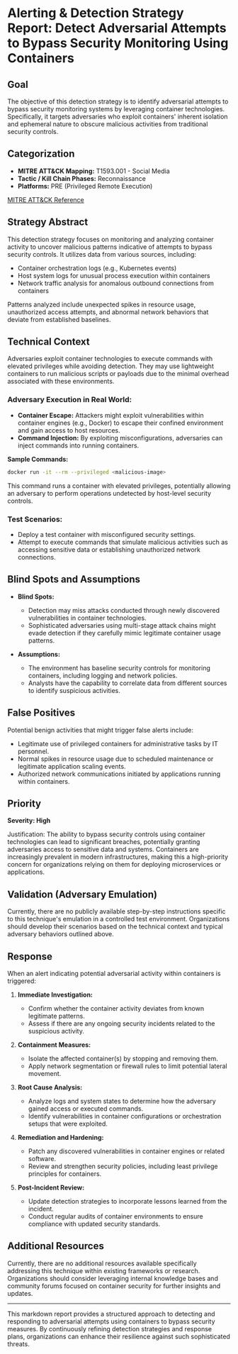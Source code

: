 # Alerting & Detection Strategy Report: Detect Adversarial Attempts to Bypass Security Monitoring Using Containers

## Goal
The objective of this detection strategy is to identify adversarial attempts to bypass security monitoring systems by leveraging container technologies. Specifically, it targets adversaries who exploit containers' inherent isolation and ephemeral nature to obscure malicious activities from traditional security controls.

## Categorization

- **MITRE ATT&CK Mapping:** T1593.001 - Social Media
- **Tactic / Kill Chain Phases:** Reconnaissance
- **Platforms:** PRE (Privileged Remote Execution)

[MITRE ATT&CK Reference](https://attack.mitre.org/techniques/T1593/001)

## Strategy Abstract
This detection strategy focuses on monitoring and analyzing container activity to uncover malicious patterns indicative of attempts to bypass security controls. It utilizes data from various sources, including:

- Container orchestration logs (e.g., Kubernetes events)
- Host system logs for unusual process execution within containers
- Network traffic analysis for anomalous outbound connections from containers

Patterns analyzed include unexpected spikes in resource usage, unauthorized access attempts, and abnormal network behaviors that deviate from established baselines.

## Technical Context
Adversaries exploit container technologies to execute commands with elevated privileges while avoiding detection. They may use lightweight containers to run malicious scripts or payloads due to the minimal overhead associated with these environments. 

### Adversary Execution in Real World:
- **Container Escape:** Attackers might exploit vulnerabilities within container engines (e.g., Docker) to escape their confined environment and gain access to host resources.
- **Command Injection:** By exploiting misconfigurations, adversaries can inject commands into running containers.

**Sample Commands:**
```bash
docker run -it --rm --privileged <malicious-image>
```
This command runs a container with elevated privileges, potentially allowing an adversary to perform operations undetected by host-level security controls.

### Test Scenarios:
- Deploy a test container with misconfigured security settings.
- Attempt to execute commands that simulate malicious activities such as accessing sensitive data or establishing unauthorized network connections.

## Blind Spots and Assumptions
- **Blind Spots:** 
  - Detection may miss attacks conducted through newly discovered vulnerabilities in container technologies.
  - Sophisticated adversaries using multi-stage attack chains might evade detection if they carefully mimic legitimate container usage patterns.
  
- **Assumptions:**
  - The environment has baseline security controls for monitoring containers, including logging and network policies.
  - Analysts have the capability to correlate data from different sources to identify suspicious activities.

## False Positives
Potential benign activities that might trigger false alerts include:

- Legitimate use of privileged containers for administrative tasks by IT personnel.
- Normal spikes in resource usage due to scheduled maintenance or legitimate application scaling events.
- Authorized network communications initiated by applications running within containers.

## Priority
**Severity: High**

Justification: The ability to bypass security controls using container technologies can lead to significant breaches, potentially granting adversaries access to sensitive data and systems. Containers are increasingly prevalent in modern infrastructures, making this a high-priority concern for organizations relying on them for deploying microservices or applications.

## Validation (Adversary Emulation)
Currently, there are no publicly available step-by-step instructions specific to this technique's emulation in a controlled test environment. Organizations should develop their scenarios based on the technical context and typical adversary behaviors outlined above.

## Response
When an alert indicating potential adversarial activity within containers is triggered:

1. **Immediate Investigation:**
   - Confirm whether the container activity deviates from known legitimate patterns.
   - Assess if there are any ongoing security incidents related to the suspicious activity.

2. **Containment Measures:**
   - Isolate the affected container(s) by stopping and removing them.
   - Apply network segmentation or firewall rules to limit potential lateral movement.

3. **Root Cause Analysis:**
   - Analyze logs and system states to determine how the adversary gained access or executed commands.
   - Identify vulnerabilities in container configurations or orchestration setups that were exploited.

4. **Remediation and Hardening:**
   - Patch any discovered vulnerabilities in container engines or related software.
   - Review and strengthen security policies, including least privilege principles for containers.

5. **Post-Incident Review:**
   - Update detection strategies to incorporate lessons learned from the incident.
   - Conduct regular audits of container environments to ensure compliance with updated security standards.

## Additional Resources
Currently, there are no additional resources available specifically addressing this technique within existing frameworks or research. Organizations should consider leveraging internal knowledge bases and community forums focused on container security for further insights and updates.

---

This markdown report provides a structured approach to detecting and responding to adversarial attempts using containers to bypass security measures. By continuously refining detection strategies and response plans, organizations can enhance their resilience against such sophisticated threats.